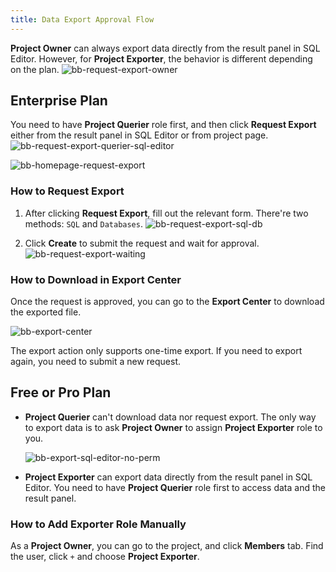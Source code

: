 ```yaml
---
title: Data Export Approval Flow
---
```


**Project Owner** can always export data directly from the result panel in SQL Editor. However, for **Project Exporter**, the behavior is different depending on the plan.
   ![bb-request-export-owner](/content/docs/security/data-query-and-export/bb-request-export-owner.webp)
## Enterprise Plan

You need to have **Project Querier** role first, and then click **Request Export** either from the result panel in SQL Editor or from project page.
   ![bb-request-export-querier-sql-editor](/content/docs/security/data-query-and-export/bb-request-export-querier-sql-editor.webp)

   ![bb-homepage-request-export](/content/docs/security/data-query-and-export/bb-homepage-request-export.webp)

### How to Request Export

1. After clicking **Request Export**, fill out the relevant form. There're two methods: `SQL` and `Databases`.
   ![bb-request-export-sql-db](/content/docs/security/data-query-and-export/bb-request-export-sql-db.webp)

2. Click **Create** to submit the request and wait for approval.
   ![bb-request-export-waiting](/content/docs/security/data-query-and-export/bb-request-export-waiting.webp)

### How to Download in Export Center
Once the request is approved, you can go to the **Export Center** to download the exported file.

   ![bb-export-center](/content/docs/security/data-query-and-export/bb-export-center.webp)

   The export action only supports one-time export. If you need to export again, you need to submit a new request.

## Free or Pro Plan
- **Project Querier** can't download data nor request export. The only way to export data is to ask **Project Owner** to assign **Project Exporter** role to you.

   ![bb-export-sql-editor-no-perm](/content/docs/security/data-query-and-export/bb-export-sql-editor-no-perm.webp)

- **Project Exporter** can export data directly from the result panel in SQL Editor. You need to have **Project Querier** role first to access data and the result panel.
### How to Add Exporter Role Manually

As a **Project Owner**, you can go to the project, and click **Members** tab. Find the user, click `+`  and choose **Project Exporter**. 

